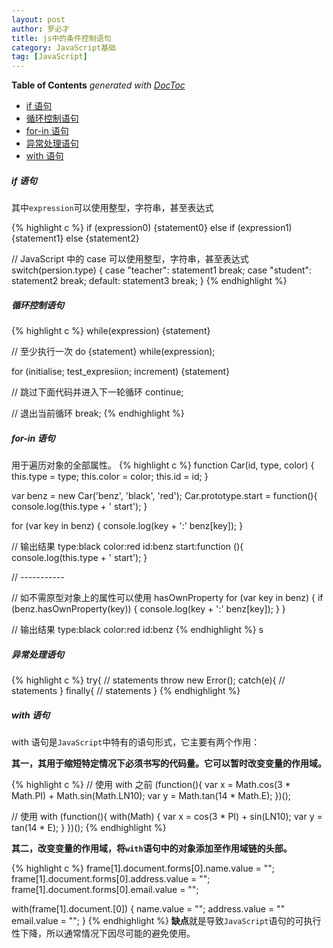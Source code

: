 ```yaml
---
layout: post
author: 罗必才
title: js中的条件控制语句
category: JavaScript基础
tag: [JavaScript]
---
```


**Table of Contents**  *generated with [DocToc](http://doctoc.herokuapp.com/)*

- [if 语句](#)
- [循环控制语句](#)
- [for-in 语句](#)
- [异常处理语句](#)
- [with 语句](#)

##### if 语句
其中`expression`可以使用整型，字符串，甚至表达式

{% highlight c %}
if (expression0) {statement0}
else if (expression1) {statement1}
else {statement2}

// JavaScript 中的 case 可以使用整型，字符串，甚至表达式
switch(persion.type) {
  case "teacher":
    statement1
    break;
  case "student":
    statement2
    break;
  default:
    statement3
    break;
}
{% endhighlight %}

##### 循环控制语句
{% highlight c %}
while(expression) {statement}

// 至少执行一次
do {statement} while(expression);

for (initialise; test_expresiion; increment) {statement}

// 跳过下面代码并进入下一轮循环
continue;

// 退出当前循环
break;
{% endhighlight %}

##### for-in 语句
用于遍历对象的全部属性。
{% highlight c %}
function Car(id, type, color) {
  this.type = type;
  this.color = color;
  this.id = id;
}

var benz = new Car('benz', 'black', 'red');
Car.prototype.start = function(){
    console.log(this.type + ' start');
}

for (var key in benz) {
  console.log(key + ':' benz[key]);
}

// 输出结果
type:black
color:red
id:benz
start:function (){
    console.log(this.type + ' start');
}

// -----------

// 如不需原型对象上的属性可以使用 hasOwnProperty
for (var key in benz) {
  if (benz.hasOwnProperty(key)) {
    console.log(key + ':' benz[key]);
  }
}

// 输出结果
type:black
color:red
id:benz
{% endhighlight %}
s
##### 异常处理语句
{% highlight c %}
try{
  // statements
  throw new Error();
catch(e){
  // statements
}
finally{
  // statements
}
{% endhighlight %}

##### with 语句
with 语句是`JavaScript`中特有的语句形式，它主要有两个作用：

**其一，其用于缩短特定情况下必须书写的代码量。它可以暂时改变变量的作用域。**

{% highlight c %}
// 使用 with 之前
(function(){
  var x = Math.cos(3 * Math.PI) + Math.sin(Math.LN10);
  var y = Math.tan(14 * Math.E);
})();

// 使用 with
(function(){
  with(Math) {
    var x = cos(3 * PI) + sin(LN10);
    var y = tan(14 * E);
  }
})();
{% endhighlight %}

**其二，改变变量的作用域，将`with`语句中的对象添加至作用域链的头部。**

{% highlight c %}
frame[1].document.forms[0].name.value = "";
frame[1].document.forms[0].address.value = "";
frame[1].document.forms[0].email.value = "";

with(frame[1].document.[0]) {
  name.value = "";
  address.value = ""
  email.value = "";
}
{% endhighlight %}
**缺点**就是导致`JavaScript`语句的可执行性下降，所以通常情况下因尽可能的避免使用。